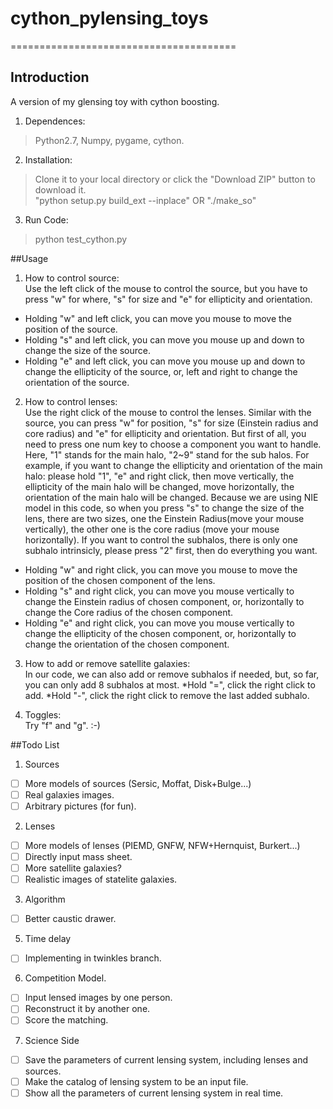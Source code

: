 # cython_pylensing_toys

=======================================
## Introduction
A version of my glensing toy with cython boosting. 

1. Dependences: 
>Python2.7, Numpy, pygame, cython.

2. Installation:
>Clone it to your local directory or click the "Download ZIP" button to download it.  
>"python setup.py build_ext --inplace" OR "./make_so"

3. Run Code:
>python test_cython.py


##Usage

1. How to control source:  
Use the left click of the mouse to control the source, 
but you have to press "w" for where, "s" for size and "e" for ellipticity and orientation.
  * Holding "w" and left click, you can move you mouse to move the position of the source.
  * Holding "s" and left click, you can move you mouse up and down to change the size of the source.
  * Holding "e" and left click, you can move you mouse up and down to change the ellipticity of the source, or, left and right to change the orientation of the source.

2. How to control lenses:  
Use the right click of the mouse to control the lenses.
Similar with the source, you can press "w" for position, "s" for size (Einstein radius and core radius) and "e" for ellipticity and orientation. But first of all, you need to press one num key to choose a component you want to handle. Here, "1" stands for the main halo, "2~9" stand for the sub halos. For example, if you want to change the ellipticity and orientation of the main halo: please hold "1", "e" and right click, then move vertically, the ellipticity of the main halo will be changed, move horizontally, the orientation of the main halo will be changed. Because we are using NIE model in this code, so when you press "s" to change the size of the lens, there are two sizes, one the Einstein Radius(move your mouse vertically), the other one is the core radius (move your mouse horizontally). If you want to control the subhalos, there is only one subhalo intrinsicly, please press "2" first, then do everything you want.

  * Holding "w" and right click, you can move you mouse to move the position of the chosen component of the lens.
  * Holding "s" and right click, you can move you mouse vertically to change the Einstein radius of chosen component, or, horizontally to change the Core radius of the chosen component.
  * Holding "e" and right click, you can move you mouse vertically  to change the ellipticity of the chosen component, or, horizontally to change the orientation of the chosen component.

3. How to add or remove satellite galaxies:  
In our code, we can also add or remove subhalos if needed, but, so far, you can only add 8 subhalos at most.
  *Hold "=", click the right click to add.
  *Hold "-", click the right click to remove the last added subhalo.

4. Toggles:  
Try "f" and "g". :-)

##Todo List
1. Sources
- [ ] More models of sources (Sersic, Moffat, Disk\+Bulge...)
- [ ] Real galaxies images.
- [ ] Arbitrary pictures (for fun).

2. Lenses
- [ ] More models of lenses (PIEMD, GNFW, NFW\+Hernquist, Burkert...)
- [ ] Directly input mass sheet.
- [ ] More satellite galaxies?
- [ ] Realistic images of statelite galaxies.

3. Algorithm 
- [ ] Better caustic drawer.

5. Time delay
- [ ] Implementing in twinkles branch.

6. Competition Model.
- [ ] Input lensed images by one person.
- [ ] Reconstruct it by another one.
- [ ] Score the matching.

7. Science Side
- [ ] Save the parameters of current lensing system, including lenses and sources.
- [ ] Make the catalog of lensing system to be an input file.
- [ ] Show all the parameters of current lensing system in real time.
